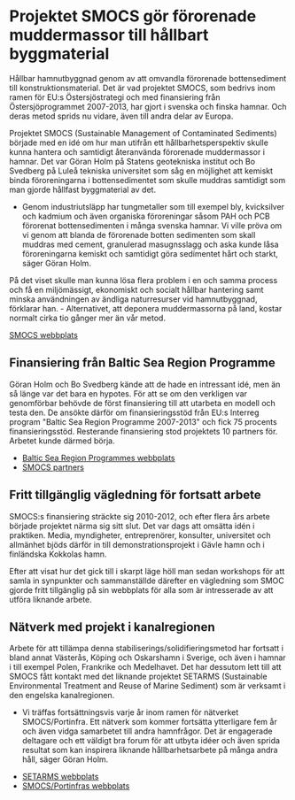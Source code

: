 # Projektet SMOCS gör förorenade muddermassor till hållbart byggmaterial

Hållbar hamnutbyggnad genom av att omvandla förorenade bottensediment till konstruktionsmaterial. Det är vad projektet SMOCS, som bedrivs inom ramen för EU:s Östersjöstrategi och med finansiering från Östersjöprogrammet 2007-2013, har gjort i svenska och finska hamnar. Och deras metod sprids nu vidare, även till andra delar av Europa.

Projektet SMOCS (Sustainable Management of Contaminated Sediments) började med en idé om hur man utifrån ett hållbarhetsperspektiv skulle kunna hantera och samtidigt återanvända förorenade muddermassor i hamnar. Det var Göran Holm på Statens geotekniska institut och Bo Svedberg på Luleå tekniska universitet som såg en möjlighet att kemiskt binda föroreningarna i bottensedimentet som skulle muddras samtidigt som man gjorde hållfast byggmaterial av det.

- Genom industriutsläpp har tungmetaller som till exempel bly, kvicksilver och kadmium och även organiska föroreningar såsom PAH och PCB förorenat bottensedimenten i många svenska hamnar. Vi ville pröva om vi genom att blanda de förorenade botten sedimenten som skall muddras med cement, granulerad masugnsslagg och aska kunde låsa föroreningarna kemiskt och samtidigt göra sedimentet hårt och starkt, säger Göran Holm.

På det viset skulle man kunna lösa flera problem i en och samma process och få en miljömässigt, ekonomiskt och socialt hållbar hantering samt minska användningen av ändliga naturresurser vid hamnutbyggnad, förklarar han. - Alternativet, att deponera muddermassorna på land, kostar normalt cirka tio gånger mer än vår metod.

[SMOCS webbplats](http://www.smocs.eu/)

## Finansiering från Baltic Sea Region Programme

Göran Holm och Bo Svedberg kände att de hade en intressant idé, men än så länge var det bara en hypotes. För att se om den verkligen var genomförbar behövde de först finansiering till att utarbeta en modell och testa den. De ansökte därför om finansieringsstöd från EU:s Interreg program "Baltic Sea Region Programme 2007-2013" och fick 75 procents finansieringsstöd. Resterande finansiering stod projektets 10 partners för. Arbetet kunde därmed börja.

* [Baltic Sea Region Programmes webbplats](http://www.eu.baltic.net/)
* [SMOCS partners](http://smocs.eu/?page_id=139)

## Fritt tillgänglig vägledning för fortsatt arbete

SMOCS:s finansiering sträckte sig 2010-2012, och efter flera års arbete började projektet närma sig sitt slut. Det var dags att omsätta idén i praktiken. Media, myndigheter, entreprenörer, konsulter, universitet och allmänhet bjöds därför in till demonstrationsprojekt i Gävle hamn och i finländska Kokkolas hamn.

Efter att visat hur det gick till i skarpt läge höll man sedan workshops för att samla in synpunkter och sammanställde därefter en vägledning som SMOC gjorde fritt tillgänglig på sin webbplats för alla som är intresserade av att utföra liknande arbete.

## Nätverk med projekt i kanalregionen

Arbete för att tillämpa denna stabiliserings/solidifieringsmetod har fortsatt i bland annat Västerås, Köping och Oskarshamn i Sverige, och även i hamnar i till exempel Polen, Frankrike och Medelhavet. Det har dessutom lett till att SMOCS fått kontakt med det liknande projektet SETARMS (Sustainable Environmental Treatment and Reuse of Marine Sediment) som är verksamt i den engelska kanalregionen.

- Vi träffas fortsättningsvis varje år inom ramen för nätverket SMOCS/Portinfra. Ett nätverk som kommer fortsätta ytterligare fem år och även vidga samarbetet till andra hamnfrågor. Det är engagerade deltagare och ett väldigt bra forum för att utbyta idéer och även sprida resultat som kan inspirera liknande hållbarhetsarbete på många andra håll, säger Göran Holm.

* [SETARMS webbplats](http://www.setarms.org/en/index.php)
* [SMOCS/Portinfras webbplats](http://www.portinfra.se/)
